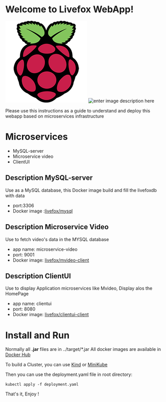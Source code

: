# Welcome to Livefox WebApp!



![rasp](https://raw.githubusercontent.com/iiiypuk/rpi-icon/master/256.png) ![enter image description here](https://laurent-dechoux.fr/static/img/kub_256.33b292b.png)


Please use this instructions as a guide to understand and deploy this webapp based on microservices infrastructure


# Microservices

 - MySQL-server
 - Microservice video
 - ClientUI
 

## Description MySQL-server
Use as a MySQL database, this Docker image build and fill the livefoxdb with data

 - port:3306
 - Docker image :[livefox/mysql](https://hub.docker.com/repository/docker/livefox/mysql)

## Description Microservice Video
Use to fetch video's data in the MYSQL database

- app name: microservice-video 
 - port: 9001
 - Docker image: [livefox/mvideo-client](https://hub.docker.com/repository/docker/livefox/mvideo-client)

## Description ClientUI
Use to display Application microservices like Mvideo, Display alos the HomePage

- app name: clientui 
 - port: 8080
 - Docker image: [livefox/clientui-client](https://hub.docker.com/repository/docker/livefox/clientui-client)




# Install and Run

Normally all **.jar** files are in ../target/*.jar
All docker images are available in [Docker Hub ](https://hub.docker.com/)


To build a Cluster, you can use [Kind](https://kind.sigs.k8s.io/docs/user/quick-start/) or [MiniKube](https://kubernetes.io/fr/docs/setup/learning-environment/minikube/)

Then you can use the deployment.yaml file in root directory:

    kubectl apply -f deployment.yaml

That's it, Enjoy !
